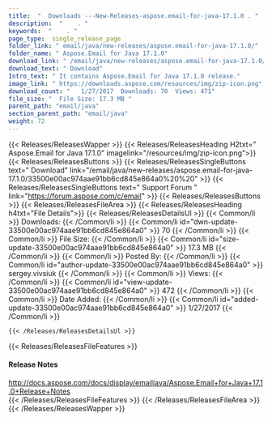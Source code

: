 ```yaml
---
title:  "  Downloads ---New-Releases-aspose.email-for-java-17.1.0 . " 
description:  "    . " 
keywords:  "    . " 
page_type:  single_release_page
folder_link: " email/java/new-releases/aspose.email-for-java-17.1.0/"
folder_name: " Aspose.Email for Java 17.1.0"
download_link: " /email/java/new-releases/aspose.email-for-java-17.1.0/33500e00ac974aae91bb6cd845e864a0"
download_text: " Download"
Intro_text: " It contains Aspose.Email for Java 17.1.0 release."
image_link: " https://downloads.aspose.com/resources/img/zip-icon.png"
download_count: "   1/27/2017  Downloads: 70  Views: 471"
file_size: "  File Size: 17.3 MB "
parent_path: "email/java"
section_parent_path: "email/java"
weight: 72 
---
```


{{< Releases/ReleasesWapper >}}
  {{< Releases/ReleasesHeading H2txt=" Aspose.Email for Java 17.1.0" imagelink="/resources/img/zip-icon.png">}}
  {{< Releases/ReleasesButtons >}}
    {{< Releases/ReleasesSingleButtons text=" Download" link="/email/java/new-releases/aspose.email-for-java-17.1.0/33500e00ac974aae91bb6cd845e864a0%20%20" >}}
    {{< Releases/ReleasesSingleButtons text=" Support Forum " link="https://forum.aspose.com/c/email" >}}
  {{< Releases/ReleasesButtons >}}
  {{< Releases/ReleasesFileArea >}}
    {{< Releases/ReleasesHeading h4txt="File Details">}}
    {{< Releases/ReleasesDetailsUl >}}
            {{< Common/li  >}} Downloads: {{< /Common/li >}} 
      {{< Common/li id="dwn-update-33500e00ac974aae91bb6cd845e864a0" >}} 70 {{< /Common/li >}} 
      {{< Common/li  >}} File Size: {{< /Common/li >}} 
      {{< Common/li id="size-update-33500e00ac974aae91bb6cd845e864a0" >}} 17.3 MB {{< /Common/li >}} 
      {{< Common/li  >}} Posted By: {{< /Common/li >}} 
      {{< Common/li id="author-update-33500e00ac974aae91bb6cd845e864a0" >}} sergey.vivsiuk {{< /Common/li >}} 
      {{< Common/li  >}} Views: {{< /Common/li >}} 
      {{< Common/li id="view-update-33500e00ac974aae91bb6cd845e864a0" >}} 472 {{< /Common/li >}} 
      {{< Common/li  >}} Date Added: {{< /Common/li >}} 
      {{< Common/li id="added-update-33500e00ac974aae91bb6cd845e864a0" >}} 1/27/2017 {{< /Common/li >}} 

    {{< /Releases/ReleasesDetailsUl >}}

  {{< Releases/ReleasesFileFeatures >}}
      <h4>Release Notes</h4><div><a href="http://docs.aspose.com/docs/display/emailjava/Aspose.Email+for+Java+17.1.0+Release+Notes">http://docs.aspose.com/docs/display/emailjava/Aspose.Email+for+Java+17.1.0+Release+Notes</a></div>
  {{< /Releases/ReleasesFileFeatures >}}
 {{< /Releases/ReleasesFileArea >}}
{{< /Releases/ReleasesWapper >}}


